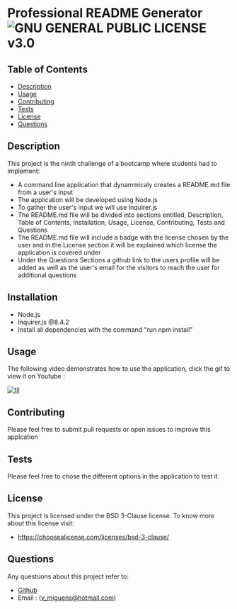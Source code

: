 # Professional README Generator                                                     ![GNU GENERAL PUBLIC LICENSE v3.0](https://img.shields.io/badge/license-GPLv3-blue.svg)

## Table of Contents
* [Description](#description)
* [Usage](#usage)
* [Contributing](#contributing)
* [Tests](#tests)
* [License](#license)
* [Questions](#questions)
  
## Description
This project is the ninth challenge of a bootcamp where students had to implement:

 * A command line application that dynammicaly creates a README.md file from a user's input 
 * The application will be developed using Node.js
 * To gather the user's input we will use Inquirer.js
 * The README.md file will be divided into sections entitled, Description, Table of Contents, Installation, Usage, License, Contributing, Tests and Questions
 * The README.md file will include a badge with the license chosen by the user and in the License section it will be explained which license the application is covered under
 * Under the Questions Sections a github link to the users profile will be added as well as the user's email for the visitors to reach the user for additional questions

## Installation 
 
* Node.js
* Inquirer.js @8.4.2
* Install all dependencies with the command "run npm install"

## Usage 
 The following video demonstrates how to use the application, click the gif to view it on Youtube : 
 
 [![til](https://github.com/VascoMiguens/Professional-README-Generator/blob/main/utils/image/professional_readme_generator.gif)](https://youtu.be/i-eq5QE54qQ)
 
## Contributing
Please feel free to submit pull requests or open issues to improve this applcation
## Tests
Please feel free to chose the different options in the application to test it.

## License 
This project is licensed under the BSD 3-Clause license.
To know more about this license visit:
  * https://choosealicense.com/licenses/bsd-3-clause/

## Questions
Any questuons about this project refer to:
  * [Github](https://github.com/VascoMiguens)
  * Email : (v_miguens@hotmail.com)
